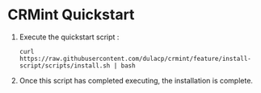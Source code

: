 # CRMint Quickstart

1.  Execute the quickstart script :

    ```shell
    curl https://raw.githubusercontent.com/dulacp/crmint/feature/install-script/scripts/install.sh | bash
    ```

1.  Once this script has completed executing, the installation is complete.
